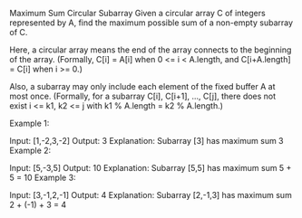 
 Maximum Sum Circular Subarray
Given a circular array C of integers represented by A, find the maximum possible sum of a non-empty subarray of C.

Here, a circular array means the end of the array connects to the beginning of the array.  (Formally, C[i] = A[i] when 0 <= i < A.length, and C[i+A.length] = C[i] when i >= 0.)

Also, a subarray may only include each element of the fixed buffer A at most once.  (Formally, for a subarray C[i], C[i+1], ..., C[j], there does not exist i <= k1, k2 <= j with k1 % A.length = k2 % A.length.)

 

Example 1:

Input: [1,-2,3,-2]
Output: 3
Explanation: Subarray [3] has maximum sum 3
Example 2:

Input: [5,-3,5]
Output: 10
Explanation: Subarray [5,5] has maximum sum 5 + 5 = 10
Example 3:

Input: [3,-1,2,-1]
Output: 4
Explanation: Subarray [2,-1,3] has maximum sum 2 + (-1) + 3 = 4